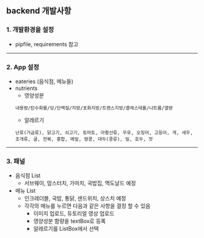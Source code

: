 ## backend 개발사항


### 1. 개발환경을 설정
+ pipfile, requirements 참고

------------------
### 2. App 설정
+ eateries (음식점, 메뉴들)
+ nutrients
    + 영양성분 
    ```
    내용량/탄수화물/당/단백질/지방/포화지방/트랜스지방/콜레스테롤/나트륨/열량
    ```
    + 알레르기
    ```
    난류(가금류), 닭고기, 쇠고기, 토마토, 아황산류, 우유, 오징어, 고등어, 게, 새우, 조개류, 굴, 전복, 홍합, 메밀, 땅콩, 대두(콩류), 밀, 호두, 잣
    ```

------------------
### 3. 패널
+ 음식점 List
    + 서브웨이, 맘스터치, 가마치, 국밥집, 맥도날드 예정
+ 메뉴 List
    + 인크레더블, 국밥, 통닭, 샌드위치, 상스치 예정
    + 각각의 메뉴를 누르면 다음과 같은 사항을 결정 할 수 있음
        + 이미지 업로드, 듀토리얼 영상 업로드
        + 영양성분 함량을 textBox로 등록
        + 알레르기를 ListBox에서 선택

